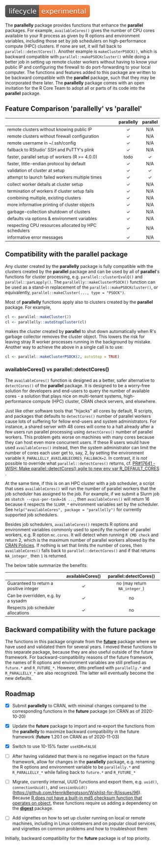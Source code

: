 ![Life cycle: experimental](man/figures/lifecycle-experimental-orange.svg)

The **parallelly** package provides functions that enhance the **parallel** packages.  For example, `availableCores()` gives the number of CPU cores available to your R process as given by R options and environment variables, including those set by job schedulers on high-performance compute (HPC) clusters.  If none are set, it will fall back to `parallel::detectCores()`.  Another example is `makeClusterPSOCK()`, which is backward compatible with `parallel::makePSOCKcluster()` while doing a better job in setting up remote cluster workers without having to know your public IP and configuring the firewall to do port-forwarding to your local computer.  The functions and features added to this package are written to be backward compatible with the **parallel** package, such that they may be incorporated there later.  The **parallelly** package comes with an open invitation for the R Core Team to adopt all or parts of its code into the **parallel** package.

## Feature Comparison 'parallelly' vs 'parallel' 

|                                    |    parallelly   |  parallel  |
| ---------------------------------- | :-------------: | :--------: |
| remote clusters without knowing public IP            |   ✓  | N/A |
| remote clusters without firewall configuration       |   ✓  | N/A |
| remote username in ~/.ssh/config                     |   ✓  | N/A |
| fallback to RStudio' SSH and PuTTY's plink           |   ✓  | N/A |
| faster, parallel setup of workers (R >= 4.0.0)       | todo |  ✓  |
| faster, little-endian protocol by default            |   ✓  | N/A |
| validation of cluster at setup                       |   ✓  |  ✓  |
| attempt to launch failed workers multiple times      |   ✓  |  ✓  |
| collect worker details at cluster setup              |   ✓  | N/A |
| termination of workers if cluster setup fails        |   ✓  | N/A |
| combining multiple, existing clusters                |   ✓  | N/A |
| more informative printing of cluster objects         |   ✓  | N/A |
| garbage-collection shutdown of clusters              |   ✓  | N/A |
| defaults via options & environment variables         |   ✓  | N/A |
| respecting CPU resources allocated by HPC schedulers |   ✓  | N/A |
| informative error messages                           |   ✓  | N/A |


## Compatibility with the parallel package

Any cluster created by the **parallelly** package is fully compatible with the clusters created by the **parallel** package and can be used by all of **parallel**'s functions for cluster processing, e.g. `parallel::clusterEvalQ()` and `parallel::parLapply()`.  The `parallelly::makeClusterPSOCK()` function can be used as a stand-in replacement of the `parallel::makePSOCKcluster()`, or equivalently, `parallel::makeCluster(..., type = "PSOCK")`.

Most of **parallelly** functions apply also to clusters created by the **parallel** package.  For example,

```r
cl <- parallel::makeCluster(2)
cl <- parallelly::autoStopCluster(cl)
```

makes the cluster created by **parallel** to shut down automatically when R's garbage collector removes the cluster object.  This lowers the risk for leaving stray R worker processes running in the background by mistake.  Another way to achieve the above in a single call is to use:

```r
cl <- parallel::makeClusterPSOCK(2, autoStop = TRUE)
```


### availableCores() vs parallel::detectCores()

The `availableCores()` function is designed as a better, safer alternative to `detectCores()` of the **parallel** package.  It is designed to be a worry-free solution for developers and end-users to query the number of available cores - a solution that plays nice on multi-tenant systems, high-performance compute (HPC) cluster, CRAN check servers, and elsewhere.

Just like other software tools that "hijacks" all cores by default, R scripts, and packages that defaults to `detectCores()` number of parallel workers cause lots of suffering for fellow end-users and system administrators.  For instance, a shared server with 48 cores will come to a halt already after a few users run parallel processing using `detectCores()` number of parallel workers.  This problem gets worse on machines with many cores because they can host even more concurrent users.  If these R users would have used `availableCores()` instead, then the system administrator can limit the number of cores each user get to, say, 2, by setting the environment variable `R_PARALLELLY_AVAILABLECORES_FALLBACK=2`.
In contrast, it is _not_ possible to override what `parallel::detectCores()` returns, cf. [PR#17641 - WISH: Make parallel::detectCores() agile to new env var R_DEFAULT_CORES ](https://bugs.r-project.org/bugzilla/show_bug.cgi?id=17641).

At the same time, if this is on an HPC cluster with a job scheduler, a script that uses `availableCores()` will run the number of parallel workers that the job scheduler has assigned to the job.  For example, if we submit a Slurm job as `sbatch --cpus-per-task=16 ...`, then `availableCores()` will return 16 because it respects the `SLURM_*` environment variables set by the scheduler.  See `help("availableCores", package = "parallelly")` for currently supported job schedulers.

Besides job schedulers, `availableCores()` respects R options and environment variables commonly used to specify the number of parallel workers, e.g. R option `mc.cores`.  It will detect when running `R CMD check` and return 2, which is the maximum number of parallel workers allowed by the [CRAN Policies](https://cran.r-project.org/web/packages/policies.html).  If nothing is set that limits the number of cores, then `availableCores()` falls back to `parallel::detectCores()` and if that returns `NA_integer_` then `1` is returned.

The below table summarize the benefits:

|                                         | availableCores() |    parallel::detectCores()    |
| --------------------------------------- | :--------------: | :---------------------------: |
| Guaranteed to return a positive integer |        ✓         | no (may return `NA_integer_`) |
| Can be overridden, e.g. by a sysadm     |        ✓         |              no              |
| Respects job scheduler allocations      |        ✓         |              no              |



## Backward compatibility with the future package

The functions in this package originate from the **[future](https://cran.r-project.org/package=future)** package where we have used and validated them for several years.  I moved these functions to this separate package, because they are also useful outside of the future framework.  For backward-compatibility reasons of the future framework, the names of R options and environment variables are still prefixed as `future.*` and `R_FUTURE_*`.  However, ditto prefixed with `parallelly.*` and `R_PARALLELLY_*` are also recognized.  The latter will eventually become the new defaults.


## Roadmap

* [x] Submit **parallelly** to CRAN, with minimal changes compared to the corresponding functions in the **future** package (on CRAN as of 2020-10-20)

* [x] Update the **future** package to import and re-export the functions from the **parallelly** to maximize backward compatibility in the future framework (**future** 1.20.1 on CRAN as of 2020-11-03)

* [x] Switch to use 10-15% faster `useXDR=FALSE`

* [ ] After having validated that there is no negative impact on the future framework, allow for changes in the **parallelly** package, e.g. renaming the R options and environment variable to be `parallelly.*` and `R_PARALLELLY_*` while falling back to `future.*` and `R_FUTURE_*`

* [ ] Migrate, currently internal, UUID functions and export them, e.g. `uuid()`, `connectionUuid()`, and `sessionUuid()` (https://github.com/HenrikBengtsson/Wishlist-for-R/issues/96).  Because [R does not have a built-in md5 checksum function that operates on object](https://github.com/HenrikBengtsson/Wishlist-for-R/issues/21), these functions require us adding a dependency on the **[digest](https://cran.r-project.org/package=digest)** package.

* [ ] Add vignettes on how to set up cluster running on local or remote machines, including in Linux containers and on popular cloud services, and vignettes on common problems and how to troubleshoot them

Initially, backward compatibility for the **future** package is of top priority.
